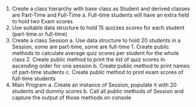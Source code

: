1. Create a class hierarchy with base class as Student and derived classes are Part-Time and Full-Time
        a. Full-time students will have an extra field to hold two Exam scores
2. Use suitable data structure to hold 15 quizzes scores for each student (part-time or full-time)
3. Create a class Session
        a. Use data structure to hold 20 students in a Session, some are part-time, some are full-time
          1. Create public methods to calculate average quiz scores per student for the whole class
          2. Create public method to print the list of quiz scores in ascending order for one session
        b. Create public method to print names of part-time students
        c. Create public method to print exam scores of full-time students
4. Main Program
        a. Create an instance of Session, populate it with 20 students and dummy scores
        b. Call all public methods of Session and capture the output of those methods on console
